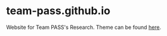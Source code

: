 # team-pass.github.io
Website for Team PASS's Research. Theme can be found [here](https://github.com/BlackrockDigital/startbootstrap-agency).
